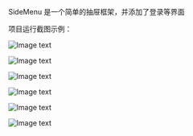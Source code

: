 
SideMenu
是一个简单的抽屉框架，并添加了登录等界面



项目运行截图示例：

![Image text](https://github.com/celiaDeveloper/SideMenu/blob/master/Screenshots/side1.png)

![Image text](https://github.com/celiaDeveloper/SideMenu/blob/master/Screenshots/setting1.png)

![Image text](https://github.com/celiaDeveloper/SideMenu/blob/master/Screenshots/login1.png)

![Image text](https://github.com/celiaDeveloper/SideMenu/blob/master/Screenshots/register1.png)

![Image text](https://github.com/celiaDeveloper/SideMenu/blob/master/Screenshots/register2.png)

![Image text](https://github.com/celiaDeveloper/SideMenu/blob/master/Screenshots/forgot1.png)
